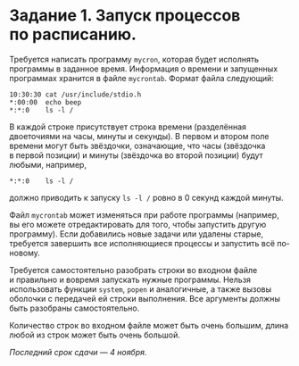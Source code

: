 # Задание&nbsp;1. Запуск процессов по&nbsp;расписанию.

Требуется написать программу `mycron`, которая будет исполнять программы в&nbsp;заданное время.
Информация о&nbsp;времени и&nbsp;запущенных программах хранится в&nbsp;файле `mycrontab`.
Формат файла следующий:
```
10:30:30 cat /usr/include/stdio.h
*:00:00  echo beep
*:*:0    ls -l /
```

В&nbsp;каждой строке присутствует строка времени (разделённая двоеточиями на&nbsp;часы, минуты и&nbsp;секунды).
В&nbsp;первом и&nbsp;втором поле времени могут быть звёздочки, означающие, что часы (звёздочка в&nbsp;первой позиции)
и&nbsp;минуты (звёздочка во&nbsp;второй позиции) будут любыми, например,
```
*:*:0    ls -l /
```
должно приводить к&nbsp;запуску `ls -l /` ровно в&nbsp;0 секунд каждой минуты.

Файл `mycrontab` может изменяться при&nbsp;работе программы (например, вы его можете отредактировать для&nbsp;того,
чтобы запустить другую программу). Если добавились новые задачи или удалены старые, требуется завершить
все исполняющиеся процессы и&nbsp;запустить всё по-новому.

Требуется самостоятельно разобрать строки во&nbsp;входном файле и&nbsp;правильно и&nbsp;вовремя запускать нужные программы.
Нельзя использовать функции `system`, `popen` и&nbsp;аналогичные, а&nbsp;также вызовы оболочки
с&nbsp;передачей ей строки выполнения. Все аргументы должны быть разобраны самостоятельно.

Количество строк во&nbsp;входном файле может быть очень большим, длина любой из&nbsp;строк может быть очень большой.

*Последний срок сдачи&nbsp;&mdash; 4 ноября.*
